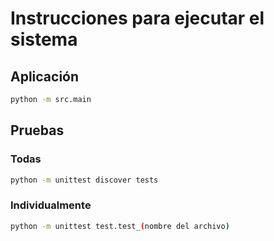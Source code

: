 # Instrucciones para ejecutar el sistema
## Aplicación
```bash
python -m src.main
```
## Pruebas
### Todas
```bash
python -m unittest discover tests
```
### Individualmente
```bash
python -m unittest test.test_(nombre del archivo)
```

